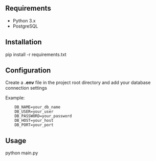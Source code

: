## Requirements

- Python 3.x
- PostgreSQL

## Installation

pip install -r requirements.txt

## Configuration

Create a **.env** file in the project root directory and add your database connection settings

Example:

```
    DB_NAME=your_db_name
    DB_USER=your_user
    DB_PASSWORD=your_password
    DB_HOST=your_host
    DB_PORT=your_port
```

## Usage

python main.py